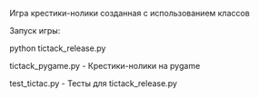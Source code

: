 Игра крестики-нолики созданная с использованием классов


Запуск игры:

python tictack_release.py

tictack_pygame.py - Крестики-нолики на pygame

test_tictac.py - Тесты для tictack_release.py
